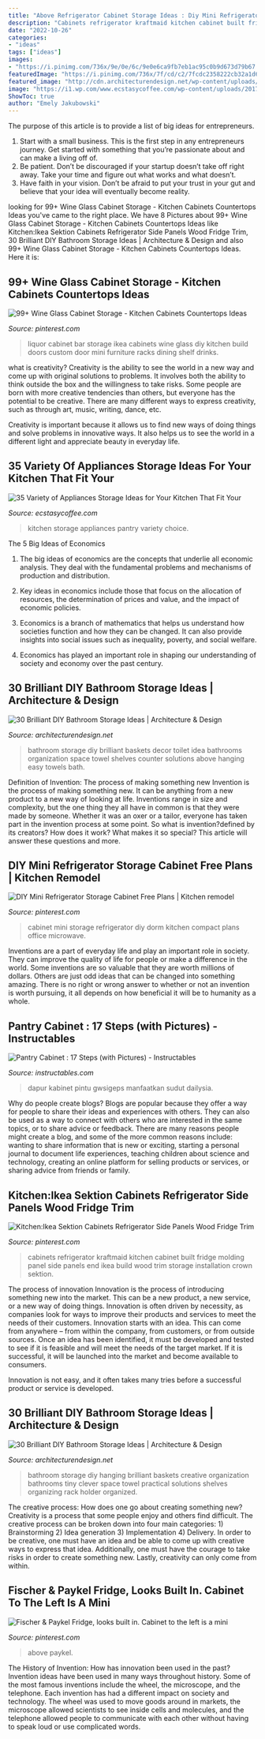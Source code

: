 ```yaml
---
title: "Above Refrigerator Cabinet Storage Ideas : Diy Mini Refrigerator Storage Cabinet free Plans"
description: "Cabinets refrigerator kraftmaid kitchen cabinet built fridge molding panel side panels end ikea build wood trim storage installation crown sektion"
date: "2022-10-26"
categories:
- "ideas"
tags: ["ideas"]
images:
- "https://i.pinimg.com/736x/9e/0e/6c/9e0e6ca9fb7eb1ac95c0b9d673d79b67.jpg"
featuredImage: "https://i.pinimg.com/736x/7f/cd/c2/7fcdc2358222cb32a1d64f01cb7dc9a8.jpg"
featured_image: "http://cdn.architecturendesign.net/wp-content/uploads/2014/08/diy-bathroom-storage-ideas-2.jpg"
image: "https://i1.wp.com/www.ecstasycoffee.com/wp-content/uploads/2017/05/Kitchen-Pantry-Ideas-and-Accessories.jpeg?resize=750%2C1000"
ShowToc: true
author: "Emely Jakubowski"
---
```



The purpose of this article is to provide a list of big ideas for entrepreneurs.
1. Start with a small business. This is the first step in any entrepreneurs journey. Get started with something that you’re passionate about and can make a living off of.
2. Be patient. Don’t be discouraged if your startup doesn’t take off right away. Take your time and figure out what works and what doesn’t.
3. Have faith in your vision. Don’t be afraid to put your trust in your gut and believe that your idea will eventually become reality.

	

		
looking for 99+ Wine Glass Cabinet Storage - Kitchen Cabinets Countertops Ideas you've came to the right place. We have 8 Pictures about 99+ Wine Glass Cabinet Storage - Kitchen Cabinets Countertops Ideas like Kitchen:Ikea Sektion Cabinets Refrigerator Side Panels Wood Fridge Trim, 30 Brilliant DIY Bathroom Storage Ideas | Architecture &amp; Design and also 99+ Wine Glass Cabinet Storage - Kitchen Cabinets Countertops Ideas. Here it is:
		
    
## 99+ Wine Glass Cabinet Storage - Kitchen Cabinets Countertops Ideas

<img loading=lazy src="https://i.pinimg.com/736x/9b/80/01/9b8001c8de3ef41dcd35a25ec9f3b1c5.jpg" onerror="this.onerror=null;this.src='https://tse3.mm.bing.net/th?id=OIP.AVeoM8JKUR4npYCK7O1MYQHaJ3&amp;pid=15.1';" alt="99+ Wine Glass Cabinet Storage - Kitchen Cabinets Countertops Ideas">

_Source: pinterest.com_

>liquor cabinet bar storage ikea cabinets wine glass diy kitchen build doors custom door mini furniture racks dining shelf drinks. 

	

what is creativity?
Creativity is the ability to see the world in a new way and come up with original solutions to problems. It involves both the ability to think outside the box and the willingness to take risks.
Some people are born with more creative tendencies than others, but everyone has the potential to be creative. There are many different ways to express creativity, such as through art, music, writing, dance, etc.

Creativity is important because it allows us to find new ways of doing things and solve problems in innovative ways. It also helps us to see the world in a different light and appreciate beauty in everyday life.

    
## 35 Variety Of Appliances Storage Ideas For Your Kitchen That Fit Your

<img loading=lazy src="https://i1.wp.com/www.ecstasycoffee.com/wp-content/uploads/2017/05/Kitchen-Pantry-Ideas-and-Accessories.jpeg?resize=750%2C1000" onerror="this.onerror=null;this.src='https://tse4.mm.bing.net/th?id=OIP.-nGijD9l4xqe_RAgH-RURQHaJ4&amp;pid=15.1';" alt="35 Variety of Appliances Storage Ideas for Your Kitchen That Fit Your">

_Source: ecstasycoffee.com_

>kitchen storage appliances pantry variety choice. 

	

The 5 Big Ideas of Economics
1. The big ideas of economics are the concepts that underlie all economic analysis. They deal with the fundamental problems and mechanisms of production and distribution.
2. Key ideas in economics include those that focus on the allocation of resources, the determination of prices and value, and the impact of economic policies.

3. Economics is a branch of mathematics that helps us understand how societies function and how they can be changed. It can also provide insights into social issues such as inequality, poverty, and social welfare.

4. Economics has played an important role in shaping our understanding of society and economy over the past century.

    
## 30 Brilliant DIY Bathroom Storage Ideas | Architecture &amp; Design

<img loading=lazy src="http://cdn.architecturendesign.net/wp-content/uploads/2014/08/diy-bathroom-storage-ideas-2.jpg" onerror="this.onerror=null;this.src='https://tse4.mm.bing.net/th?id=OIP.Q2RNy6xFFL_dVzWrGpe9MAHaLH&amp;pid=15.1';" alt="30 Brilliant DIY Bathroom Storage Ideas | Architecture &amp; Design">

_Source: architecturendesign.net_

>bathroom storage diy brilliant baskets decor toilet idea bathrooms organization space towel shelves counter solutions above hanging easy towels bath. 

	

Definition of Invention: The process of making something new
Invention is the process of making something new. It can be anything from a new product to a new way of looking at life. Inventions range in size and complexity, but the one thing they all have in common is that they were made by someone. Whether it was an oxer or a tailor, everyone has taken part in the invention process at some point. So what is invention?defined by its creators? How does it work? What makes it so special? This article will answer these questions and more.

    
## DIY Mini Refrigerator Storage Cabinet Free Plans | Kitchen Remodel

<img loading=lazy src="https://i.pinimg.com/736x/9e/0e/6c/9e0e6ca9fb7eb1ac95c0b9d673d79b67.jpg" onerror="this.onerror=null;this.src='https://tse2.mm.bing.net/th?id=OIP.WECA3GJ2Fw6IEmi8-Ni5HAHaLG&amp;pid=15.1';" alt="DIY Mini Refrigerator Storage Cabinet Free Plans | Kitchen remodel">

_Source: pinterest.com_

>cabinet mini storage refrigerator diy dorm kitchen compact plans office microwave. 

	

Inventions are a part of everyday life and play an important role in society. They can improve the quality of life for people or make a difference in the world. Some inventions are so valuable that they are worth millions of dollars. Others are just odd ideas that can be changed into something amazing. There is no right or wrong answer to whether or not an invention is worth pursuing, it all depends on how beneficial it will be to humanity as a whole.

    
## Pantry Cabinet : 17 Steps (with Pictures) - Instructables

<img loading=lazy src="https://content.instructables.com/ORIG/FD0/3QA9/HCV8TZKH/FD03QA9HCV8TZKH.jpg?auto=webp&amp;frame=1" onerror="this.onerror=null;this.src='https://tse3.mm.bing.net/th?id=OIP.rwrmztrtfF5wEhMW9L9ovwHaLE&amp;pid=15.1';" alt="Pantry Cabinet : 17 Steps (with Pictures) - Instructables">

_Source: instructables.com_

>dapur kabinet pintu gwsigeps manfaatkan sudut dailysia. 

	

Why do people create blogs?
Blogs are popular because they offer a way for people to share their ideas and experiences with others. They can also be used as a way to connect with others who are interested in the same topics, or to share advice or feedback. There are many reasons people might create a blog, and some of the more common reasons include: wanting to share information that is new or exciting, starting a personal journal to document life experiences, teaching children about science and technology, creating an online platform for selling products or services, or sharing advice from friends or family.

    
## Kitchen:Ikea Sektion Cabinets Refrigerator Side Panels Wood Fridge Trim

<img loading=lazy src="https://i.pinimg.com/736x/46/20/df/4620df5bb0e4978f1adad2ee4625577f.jpg?b=t" onerror="this.onerror=null;this.src='https://tse1.mm.bing.net/th?id=OIP.Nm06t1gCwdS6gqPLFlj4LgHaJ3&amp;pid=15.1';" alt="Kitchen:Ikea Sektion Cabinets Refrigerator Side Panels Wood Fridge Trim">

_Source: pinterest.com_

>cabinets refrigerator kraftmaid kitchen cabinet built fridge molding panel side panels end ikea build wood trim storage installation crown sektion. 

	

The process of innovation
Innovation is the process of introducing something new into the market. This can be a new product, a new service, or a new way of doing things. Innovation is often driven by necessity, as companies look for ways to improve their products and services to meet the needs of their customers.
Innovation starts with an idea. This can come from anywhere – from within the company, from customers, or from outside sources. Once an idea has been identified, it must be developed and tested to see if it is feasible and will meet the needs of the target market. If it is successful, it will be launched into the market and become available to consumers.

Innovation is not easy, and it often takes many tries before a successful product or service is developed.

    
## 30 Brilliant DIY Bathroom Storage Ideas | Architecture &amp; Design

<img loading=lazy src="http://cdn.architecturendesign.net/wp-content/uploads/2014/08/diy-bathroom-storage-ideas-22.jpg" onerror="this.onerror=null;this.src='https://tse2.mm.bing.net/th?id=OIP.Q1slCB0cBA66vIsuewIZrgHaJ4&amp;pid=15.1';" alt="30 Brilliant DIY Bathroom Storage Ideas | Architecture &amp; Design">

_Source: architecturendesign.net_

>bathroom storage diy hanging brilliant baskets creative organization bathrooms tiny clever space towel practical solutions shelves organizing rack holder organized. 

	

The creative process: How does one go about creating something new?
Creativity is a process that some people enjoy and others find difficult. The creative process can be broken down into four main categories: 1) Brainstorming 2) Idea generation 3) Implementation 4) Delivery. In order to be creative, one must have an idea and be able to come up with creative ways to express that idea. Additionally, one must have the courage to take risks in order to create something new. Lastly, creativity can only come from within.

    
## Fischer &amp; Paykel Fridge, Looks Built In. Cabinet To The Left Is A Mini

<img loading=lazy src="https://i.pinimg.com/736x/7f/cd/c2/7fcdc2358222cb32a1d64f01cb7dc9a8.jpg" onerror="this.onerror=null;this.src='https://tse3.mm.bing.net/th?id=OIP.ziTvgYB7U2JB88RhVbZ3IQHaJ3&amp;pid=15.1';" alt="Fischer &amp; Paykel Fridge, looks built in. Cabinet to the left is a mini">

_Source: pinterest.com_

>above paykel. 

	

The History of Invention: How has innovation been used in the past?
Invention ideas have been used in many ways throughout history. Some of the most famous inventions include the wheel, the microscope, and the telephone. Each invention has had a different impact on society and technology. The wheel was used to move goods around in markets, the microscope allowed scientists to see inside cells and molecules, and the telephone allowed people to communicate with each other without having to speak loud or use complicated words.

